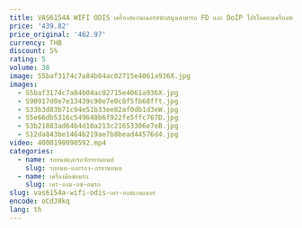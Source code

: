 ```yaml
---
title: VAS6154A WIFI ODIS เครื่องสแกนเนอร์สนับสนุนสามารถ FD และ DoIP โปรโตคอลเครื่องสแกนเนอร์วินิจฉัยรถยนต์เต็มระบบการเขียนโปรแกรมเครื่องมือ
price: '439.82'
price_original: '462.97'
currency: THB
discount: 5%
rating: 5
volume: 38
image: S5baf3174c7a84b04ac02715e4061a936X.jpg
images:
  - S5baf3174c7a84b04ac02715e4061a936X.jpg
  - S90917d0e7e13439c90e7e0c8f5fb68fft.jpg
  - S33b3d83b71c94e51b33ee82af0db1d3eW.jpg
  - S5e66db5316c549648b6f922fe5ffc767D.jpg
  - S3b21883ad64b4d10a213c21653306e7eB.jpg
  - S12da843be1464b219ae7b8bead44576d4.jpg
video: 4000198098592.mp4
categories:
  - name: รถยนต์และรถจักรยานยนต์
    slug: รถยนต-และรถจ-กรยานยนต
  - name: เครื่องมือซ่อมรถ
    slug: เคร-องม-อซ-อมรถ
slug: vas6154a-wifi-odis-เคร-องสแกนเนอร
encode: oCdJ8kq
lang: th
---
```

  